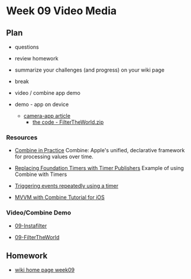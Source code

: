 # Week 09 Video Media

## Plan

- questions

- review homework

- summarize your challenges (and progress) on your wiki page

- break

- video / combine app demo

- demo - app on device
  - [camera-app article](https://www.kodeco.com/26244793-building-a-camera-app-with-swiftui-and-combine)
    - [the code - FilterTheWorld.zip](https://koenig-media.raywenderlich.com/uploads/2021/10/FilterTheWorld.zip)

### Resources

- [Combine in Practice](https://developer.apple.com/videos/play/wwdc2019/721/)
  Combine: Apple's unified, declarative framework for processing values over time.

- [Replacing Foundation Timers with Timer Publishers](https://developer.apple.com/documentation/combine/replacing-foundation-timers-with-timer-publishers)
  Example of using Combine with Timers

- [Triggering events repeatedly using a timer](https://www.hackingwithswift.com/books/ios-swiftui/triggering-events-repeatedly-using-a-timer)

- [MVVM with Combine Tutorial for iOS](https://www.raywenderlich.com/4161005-mvvm-with-combine-tutorial-for-ios)

### Video/Combine Demo

- [09-Instafilter](https://github.com/mobilelabclass-itp/09-Instafilter)

- [09-FilterTheWorld](https://github.com/mobilelabclass-itp/09-FilterTheWorld)

## Homework

- [wiki home page week09](https://github.com/mobilelabclass-itp/content-2023/wiki#week-09-homework)
